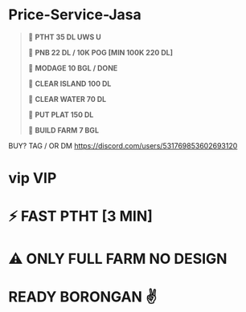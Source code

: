# Price-Service-Jasa

> 📌 **PTHT 35 DL UWS U** 
>     
> 📌 **PNB 22 DL / 10K POG [MIN 100K 220 DL]**
>  
>  📌 **MODAGE 10 BGL / DONE**
>    
>  📌 **CLEAR ISLAND 100 DL**
>   
>  📌 **CLEAR WATER 70 DL**
>   
>  📌 **PUT PLAT 150 DL**
>   
>  📌 **BUILD FARM 7 BGL**

BUY? TAG / OR DM https://discord.com/users/531769853602693120

# vip **VIP** 
# ⚡ **FAST PTHT [3 MIN]**
# ⚠️ **ONLY FULL FARM NO DESIGN**
# **READY BORONGAN** ✌️
